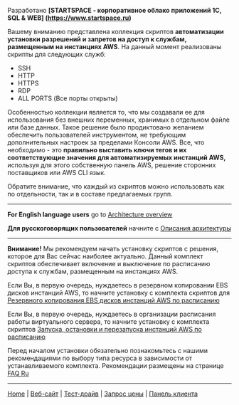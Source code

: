 Разработано   **[STARTSPACE - корпоративное облако приложений 1С, SQL & WEB] (https://www.startspace.ru)**

Вашему вниманию представлена коллекция скриптов **автоматизации установки разрешений и запретов на доступ к службам, размещенным на инстанциях AWS**. На данный момент реализованы скрипты для следующих служб:
* SSH
* HTTP
* HTTPS
* RDP
* ALL PORTS (Все порты открыты)

Особенностью коллекции является то, что мы создавали ее для использования без внешних переменных, хранимых в отдельном файле или базе данных. Такое решение было продиктовано желанием обеспечить пользователей инструментом, не требующим дополнительных настроек за пределами Консоли AWS. Все, что необходимо - это **правильно выставить ключи тегов и их соответствующие значения для автоматизируемых инстанций AWS,** используя для этого собственную панель AWS, решение сторонних поставщиков или AWS CLI язык.

Обратите внимание, что каждый из скриптов можно использовать как по отдельности, так и в составе предлагаемых групп.

***

**For English language users** go to [Architecture overview](https://github.com/STARTSPACE/aws-access-to-ec2-by-timetable/wiki/Architecture-overview)

**Для русскоговорящих пользователей** начните с [Описания архитектуры](https://github.com/STARTSPACE/aws-access-to-ec2-by-timetable/wiki/%D0%9E%D0%BF%D0%B8%D1%81%D0%B0%D0%BD%D0%B8%D0%B5-%D0%B0%D1%80%D1%85%D0%B8%D1%82%D0%B5%D0%BA%D1%82%D1%83%D1%80%D1%8B) 

***

**Внимание!** Мы рекомендуем начать установку скриптов с решения, которое для Вас сейчас наиболее актуально. Данный комплект скриптов обеспечивает включение и выключение по расписанию доступа к службам, размещенным на инстанциях AWS.

Если Вы, в первую очередь, нуждаетесь в резервном копировании EBS дисков инстанций AWS, то начните установку с комплекта скриптов для [Резервного копирования EBS дисков инстанций AWS по расписанию](https://github.com/STARTSPACE/aws-ebs-snapshot-with-tags-by-timetable)

Если Вы, в первую очередь, нуждаетесь в организации расписания работы виртуального сервера, то начните установку с комплекта скриптов [Запуска, остановки и перезапуска инстанций AWS по расписанию](https://github.com/STARTSPACE/aws-ec2-start-stop-reboot-by-timetable)

Перед началом установки обязательно познакомьтесь с нашими рекомендациями по выбору типа ресурса в зависимости от устанавливаемого комплекта. Рекомендации размещены на странице [FAQ Ru](https://github.com/STARTSPACE/aws-access-to-ec2-by-timetable/wiki/FAQ-Ru)

***

[Home](https://github.com/STARTSPACE/aws-ec2-start-stop-reboot-by-timetable/wiki) | [Веб-сайт](https://www.startspace.ru/) | [Тест-драйв](https://www.startspace.ru/zakaz) | [Запрос цены](https://cp.startspace.ru/cart.php?a=view) | [Панель клиента](https://cp.startspace.ru/index.php)

